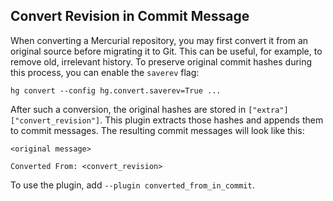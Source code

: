 ## Convert Revision in Commit Message

When converting a Mercurial repository, you may first convert it
from an original source before migrating it to Git.
This can be useful, for example, to remove old, irrelevant history.
To preserve original commit hashes during this process,
you can enable the `saverev` flag:
```
hg convert --config hg.convert.saverev=True ...
```

After such a conversion, the original hashes are
stored in `["extra"]["convert_revision"]`.
This plugin extracts those hashes and appends them to commit messages.
The resulting commit messages will look like this:
```
<original message>

Converted From: <convert_revision>
```

To use the plugin, add `--plugin converted_from_in_commit`.


